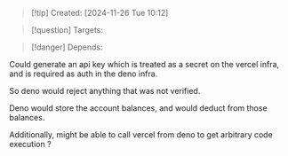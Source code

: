 
>[!tip] Created: [2024-11-26 Tue 10:12]

>[!question] Targets: 

>[!danger] Depends: 

Could generate an api key which is treated as a secret on the vercel infra, and is required as auth in the deno infra.

So deno would reject anything that was not verified.

Deno would store the account balances, and would deduct from those balances.

Additionally, might be able to call vercel from deno to get arbitrary code execution ?